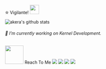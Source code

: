 ✮ Vigilante! <img height="30" src="https://raw.githubusercontent.com/ahkehra/ahkehra/main/assets/mona-whisper.gif"/>

![akera's github stats](https://github-readme-stats.vercel.app/api?username=ahkehra&bg_color=000&show_icons=true&count_private=true&hide_border=true&text_color=fffafa&title_color=ff0000&include_all_commits=true)

###### 💫 I’m currently working on Kernel Development.

<img height="60" src="https://raw.githubusercontent.com/ahkehra/ahkehra/main/assets/cat.gif"/> Reach To Me
[![](https://img.shields.io/badge/-Gmail-c14438?style=flat-square&logo=gmail&logoColor=white)](mailto:vishal.rockstar7011@gmail.com)
[![](https://img.shields.io/badge/-Twitter-1C9CEA?style=flat-square&logo=twitter&logoColor=white)](https://mobile.twitter.com/ahkehra)
[![](https://img.shields.io/badge/-Instagram-c13584?style=flat-square&logo=instagram&logoColor=white)](https://www.instagram.com/ahkehra)
[![](https://img.shields.io/badge/Telegram-2CA5E0?style=flat-square&logo=telegram&logoColor=white)](https://t.me/ahkehra)

